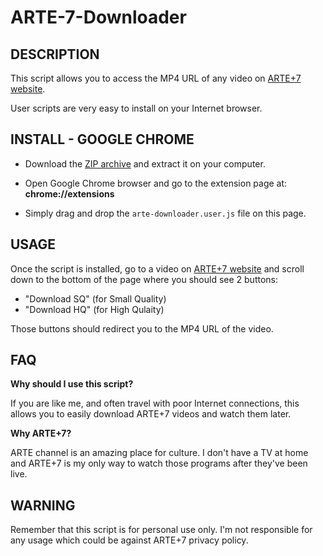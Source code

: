 ARTE-7-Downloader
=================

DESCRIPTION
-----------

This script allows you to access the MP4 URL of any video on [ARTE+7 website](http://www.arte.tv/guide/fr/plus7).

User scripts are very easy to install on your Internet browser.

INSTALL - GOOGLE CHROME
-----------------------

* Download the [ZIP archive](https://github.com/GuGuss/ARTE-7-Downloader/archive/master.zip) and extract it on your computer.

* Open Google Chrome browser and go to the extension page at: __chrome://extensions__

* Simply drag and drop the ``arte-downloader.user.js`` file on this page.

USAGE
-----

Once the script is installed, go to a video on [ARTE+7 website](http://www.arte.tv/guide/fr/plus7) and scroll down to the bottom of the page where you should see 2 buttons: 

* "Download SQ" (for Small Quality)
* "Download HQ" (for High Qulaity)

Those buttons should redirect you to the MP4 URL of the video.

FAQ
---

**Why should I use this script?**

If you are like me, and often travel with poor Internet connections, this allows you to easily download ARTE+7 videos and watch them later.

**Why ARTE+7?**

ARTE channel is an amazing place for culture. I don't have a TV at home and ARTE+7 is my only way to watch those programs after they've been live.

WARNING
-------

Remember that this script is for personal use only. I'm not responsible for any usage which could be against ARTE+7 privacy policy.
